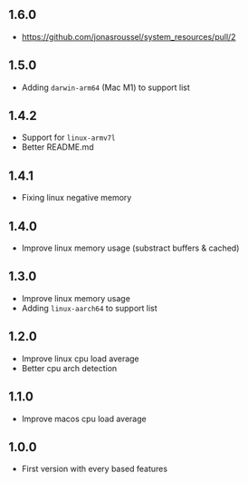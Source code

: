 ## 1.6.0

- https://github.com/jonasroussel/system_resources/pull/2

## 1.5.0

- Adding `darwin-arm64` (Mac M1) to support list

## 1.4.2

- Support for `linux-armv7l`
- Better README.md

## 1.4.1

- Fixing linux negative memory

## 1.4.0

- Improve linux memory usage (substract buffers & cached)

## 1.3.0

- Improve linux memory usage
- Adding `linux-aarch64` to support list

## 1.2.0

- Improve linux cpu load average
- Better cpu arch detection

## 1.1.0

- Improve macos cpu load average

## 1.0.0

- First version with every based features
